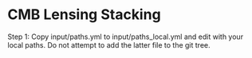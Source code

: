 CMB Lensing Stacking
====================

Step 1: Copy input/paths.yml to input/paths_local.yml and edit with your local paths. Do not attempt to add the latter file to the git tree.
